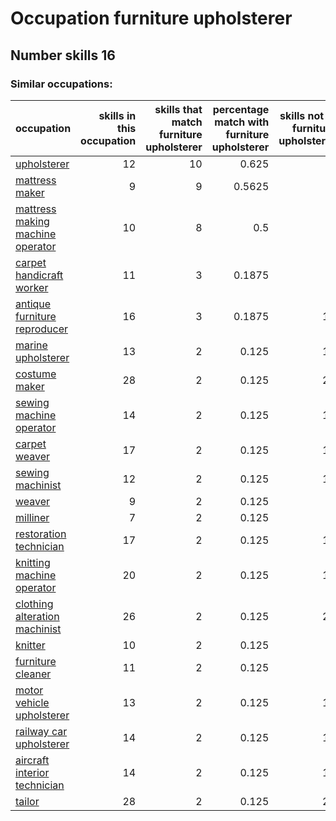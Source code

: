 # Occupation furniture upholsterer
## Number skills 16
### Similar occupations:
| occupation                                                              |   skills in this occupation |   skills that match furniture upholsterer |   percentage match with furniture upholsterer |   skills not in furniture upholsterer |
|:------------------------------------------------------------------------|----------------------------:|------------------------------------------:|----------------------------------------------:|--------------------------------------:|
| [upholsterer](upholsterer.md)                                           |                          12 |                                        10 |                                        0.625  |                                     2 |
| [mattress maker](mattress_maker.md)                                     |                           9 |                                         9 |                                        0.5625 |                                     0 |
| [mattress making machine operator](mattress_making_machine_operator.md) |                          10 |                                         8 |                                        0.5    |                                     2 |
| [carpet handicraft worker](carpet_handicraft_worker.md)                 |                          11 |                                         3 |                                        0.1875 |                                     8 |
| [antique furniture reproducer](antique_furniture_reproducer.md)         |                          16 |                                         3 |                                        0.1875 |                                    13 |
| [marine upholsterer](marine_upholsterer.md)                             |                          13 |                                         2 |                                        0.125  |                                    11 |
| [costume maker](costume_maker.md)                                       |                          28 |                                         2 |                                        0.125  |                                    26 |
| [sewing machine operator](sewing_machine_operator.md)                   |                          14 |                                         2 |                                        0.125  |                                    12 |
| [carpet weaver](carpet_weaver.md)                                       |                          17 |                                         2 |                                        0.125  |                                    15 |
| [sewing machinist](sewing_machinist.md)                                 |                          12 |                                         2 |                                        0.125  |                                    10 |
| [weaver](weaver.md)                                                     |                           9 |                                         2 |                                        0.125  |                                     7 |
| [milliner](milliner.md)                                                 |                           7 |                                         2 |                                        0.125  |                                     5 |
| [restoration technician](restoration_technician.md)                     |                          17 |                                         2 |                                        0.125  |                                    15 |
| [knitting machine operator](knitting_machine_operator.md)               |                          20 |                                         2 |                                        0.125  |                                    18 |
| [clothing alteration machinist](clothing_alteration_machinist.md)       |                          26 |                                         2 |                                        0.125  |                                    24 |
| [knitter](knitter.md)                                                   |                          10 |                                         2 |                                        0.125  |                                     8 |
| [furniture cleaner](furniture_cleaner.md)                               |                          11 |                                         2 |                                        0.125  |                                     9 |
| [motor vehicle upholsterer](motor_vehicle_upholsterer.md)               |                          13 |                                         2 |                                        0.125  |                                    11 |
| [railway car upholsterer](railway_car_upholsterer.md)                   |                          14 |                                         2 |                                        0.125  |                                    12 |
| [aircraft interior technician](aircraft_interior_technician.md)         |                          14 |                                         2 |                                        0.125  |                                    12 |
| [tailor](tailor.md)                                                     |                          28 |                                         2 |                                        0.125  |                                    26 |
